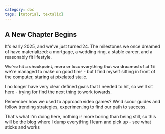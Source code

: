 ```yaml
---
category: doc
tags: [tutorial, textalic]
---
```


## A New Chapter Begins

It's early 2025, and we've just turned 24. The milestones we once dreamed of have materialized: a mortgage, a wedding ring, a stable career, and a reasonably fit lifestyle.

We've hit a checkpoint, more or less everything that we dreamed of at 15 we're managed to make on good time - but I find myself sitting in front of the computer, staring at pixelated static. 

I no longer have very clear defined goals that I needed to hit, so we'll sit here - trying for find the next thing to work towards.

Remember how we used to approach video games? We'd scour guides and follow trending strategies, experimenting to find our path to success. 

That's what I'm doing here, nothing is more boring than being still, so this will be the blog where I dump everything I learn and pick up - see what sticks and works 

